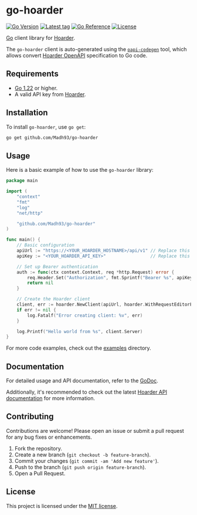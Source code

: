 # go-hoarder

[![Go Version](https://img.shields.io/badge/Go-1.22%2B-blue)](https://go.dev/doc/install)
[![Latest tag](https://img.shields.io/github/v/tag/Madh93/go-hoarder?label=go%20module)](https://github.com/Madh93/go-hoarder/tags)
[![Go Reference](https://pkg.go.dev/badge/github.com/Madh93/go-hoarder.svg)](https://pkg.go.dev/github.com/Madh93/go-hoarder)
[![License](https://img.shields.io/badge/License-MIT-brightgreen)](LICENSE)

[Go](https://go.dev/) client library for [Hoarder](https://hoarder.app).

The `go-hoarder` client is auto-generated using the
[`oapi-codegen`](https://github.com/oapi-codegen/oapi-codegen) tool, which allows convert [Hoarder OpenAPI](https://github.com/hoarder-app/hoarder/blob/v0.19.0/packages/open-api/hoarder-openapi-spec.json) specification to Go code.

## Requirements

- [Go 1.22](https://golang.org/dl/) or higher.
- A valid API key from [Hoarder](https://docs.hoarder.app/v0.19.0/screenshots#settings).

## Installation

To install `go-hoarder`, use `go get`:

```sh
go get github.com/Madh93/go-hoarder
```

## Usage

Here is a basic example of how to use the `go-hoarder` library:

```go
package main

import (
    "context"
    "fmt"
    "log"
    "net/http"

    "github.com/Madh93/go-hoarder"
)

func main() {
    // Basic configuration
    apiUrl := "https://<YOUR_HOARDER_HOSTNAME>/api/v1" // Replace this with your API URL
    apiKey := "<YOUR_HOARDER_API_KEY>"                 // Replace this with your actual token

    // Set up Bearer authentication
    auth := func(ctx context.Context, req *http.Request) error {
        req.Header.Set("Authorization", fmt.Sprintf("Bearer %s", apiKey))
        return nil
    }

    // Create the Hoarder client
    client, err := hoarder.NewClient(apiUrl, hoarder.WithRequestEditorFn(auth))
    if err != nil {
        log.Fatalf("Error creating client: %v", err)
    }

    log.Printf("Hello world from %s", client.Server)
}
```

For more code examples, check out the [examples](examples) directory.

## Documentation

For detailed usage and API documentation, refer to the [GoDoc](https://pkg.go.dev/github.com/Madh93/go-hoarder).

Additionally, it's recommended to check out the latest [Hoarder API documentation](https://docs.hoarder.app/api) for more information.

## Contributing

Contributions are welcome! Please open an issue or submit a pull request for any bug fixes or enhancements.

1. Fork the repository.
2. Create a new branch (`git checkout -b feature-branch`).
3. Commit your changes (`git commit -am 'Add new feature'`).
4. Push to the branch (`git push origin feature-branch`).
5. Open a Pull Request.

## License

This project is licensed under the [MIT license](LICENSE).
